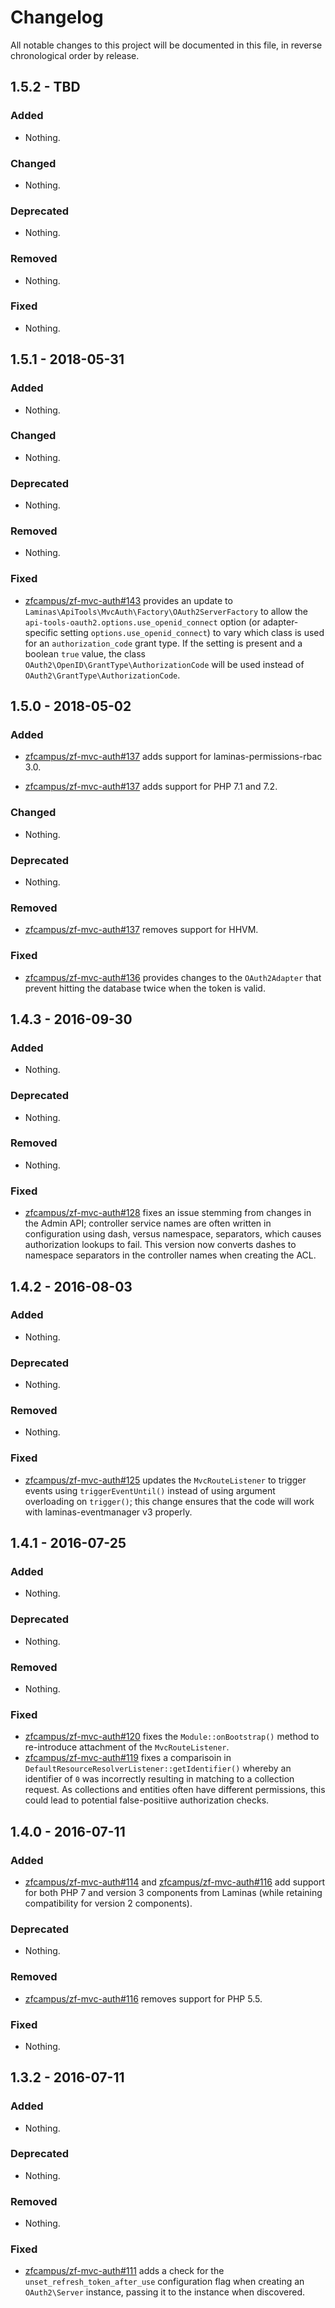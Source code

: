 # Changelog

All notable changes to this project will be documented in this file, in reverse chronological order by release.

## 1.5.2 - TBD

### Added

- Nothing.

### Changed

- Nothing.

### Deprecated

- Nothing.

### Removed

- Nothing.

### Fixed

- Nothing.

## 1.5.1 - 2018-05-31

### Added

- Nothing.

### Changed

- Nothing.

### Deprecated

- Nothing.

### Removed

- Nothing.

### Fixed

- [zfcampus/zf-mvc-auth#143](https://github.com/zfcampus/zf-mvc-auth/pull/143) provides an update to `Laminas\ApiTools\MvcAuth\Factory\OAuth2ServerFactory` to allow the `api-tools-oauth2.options.use_openid_connect`
  option (or adapter-specific setting `options.use_openid_connect`) to vary which class is used for an
  `authorization_code` grant type. If the setting is present and a boolean `true` value, the class
  `OAuth2\OpenID\GrantType\AuthorizationCode` will be used instead of `OAuth2\GrantType\AuthorizationCode`.

## 1.5.0 - 2018-05-02

### Added

- [zfcampus/zf-mvc-auth#137](https://github.com/zfcampus/zf-mvc-auth/pull/137) adds support for laminas-permissions-rbac 3.0.

- [zfcampus/zf-mvc-auth#137](https://github.com/zfcampus/zf-mvc-auth/pull/137) adds support for PHP 7.1 and 7.2.

### Changed

- Nothing.

### Deprecated

- Nothing.

### Removed

- [zfcampus/zf-mvc-auth#137](https://github.com/zfcampus/zf-mvc-auth/pull/137) removes support for HHVM.

### Fixed

- [zfcampus/zf-mvc-auth#136](https://github.com/zfcampus/zf-mvc-auth/pull/136) provides changes to the `OAuth2Adapter` that prevent hitting
  the database twice when the token is valid.

## 1.4.3 - 2016-09-30

### Added

- Nothing.

### Deprecated

- Nothing.

### Removed

- Nothing.

### Fixed

- [zfcampus/zf-mvc-auth#128](https://github.com/zfcampus/zf-mvc-auth/pull/128) fixes an issue
  stemming from changes in the Admin API; controller service names are often
  written in configuration using dash, versus namespace, separators, which
  causes authorization lookups to fail. This version now converts dashes to
  namespace separators in the controller names when creating the ACL.

## 1.4.2 - 2016-08-03

### Added

- Nothing.

### Deprecated

- Nothing.

### Removed

- Nothing.

### Fixed

- [zfcampus/zf-mvc-auth#125](https://github.com/zfcampus/zf-mvc-auth/pull/125) updates the
  `MvcRouteListener` to trigger events using `triggerEventUntil()` instead
  of using argument overloading on `trigger()`; this change ensures that the
  code will work with laminas-eventmanager v3 properly.

## 1.4.1 - 2016-07-25

### Added

- Nothing.

### Deprecated

- Nothing.

### Removed

- Nothing.

### Fixed

- [zfcampus/zf-mvc-auth#120](https://github.com/zfcampus/zf-mvc-auth/pull/120) fixes the
  `Module::onBootstrap()` method to re-introduce attachment of the
  `MvcRouteListener`.
- [zfcampus/zf-mvc-auth#119](https://github.com/zfcampus/zf-mvc-auth/pull/119) fixes a comparisoin
  in `DefaultResourceResolverListener::getIdentifier()` whereby an identifier of
  `0` was incorrectly resulting in matching to a collection request. As
  collections and entities often have different permissions, this could lead to
  potential false-positiive authorization checks.

## 1.4.0 - 2016-07-11

### Added

- [zfcampus/zf-mvc-auth#114](https://github.com/zfcampus/zf-mvc-auth/pull/114) and
  [zfcampus/zf-mvc-auth#116](https://github.com/zfcampus/zf-mvc-auth/pull/116) add support for both
  PHP 7 and version 3 components from Laminas (while retaining
  compatibility for version 2 components).

### Deprecated

- Nothing.

### Removed

- [zfcampus/zf-mvc-auth#116](https://github.com/zfcampus/zf-mvc-auth/pull/116) removes support for
  PHP 5.5.

### Fixed

- Nothing.

## 1.3.2 - 2016-07-11

### Added

- Nothing.

### Deprecated

- Nothing.

### Removed

- Nothing.

### Fixed

- [zfcampus/zf-mvc-auth#111](https://github.com/zfcampus/zf-mvc-auth/pull/111) adds a check for the
  `unset_refresh_token_after_use` configuration flag when creating an
  `OAuth2\Server` instance, passing it to the instance when discovered.
